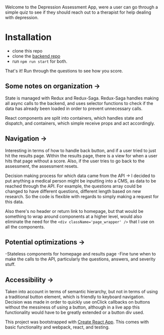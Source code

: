 Welcome to the Depression Assessment App, were a user can go through a simple quiz to see if they should reach out to a therapist for help dealing with depression.

# Installation

* clone this repo
* clone the [backend repo](https://github.com/wolenskyatwork/depression-api)
* run `npm run start` for both.

That's it! Run through the questions to see how you score.

## Some notes on organization ->

State is managed with Redux and Redux-Saga. Redux-Saga handles making all async calls to the backend, and uses selector functions to check if the data has already been loaded in order to prevent unnecessary calls.

React components are split into containers, which handles state and dispatch, and containers, which simple receive props and act accordingly.

## Navigation ->

Interesting in terms of how to handle back button, and if a user tried to just hit the results page. Within the results page, there is a view for when a user hits that page without a score. Also, if the user tries to go back to the assessment, the assessment resets.

Decision making process for which data came from the API ->
I decided to put anything a medical person might be inputting into a CMS, as data to be reached through the API. For example, the questions array could be changed to have different questions, different length based on new research. So the code is flexible with regards to simply making a request for this data.

Also there's no header or return link to homepage, but that would be something to wrap around components at a higher level, would also eliminate the need for the `<div className='page_wrapper' />` that I use on all the components.

## Potential optimizations ->
-Stateless components for homepage and results page
-Fine tune when to make the calls to the API, particularly the questions, answers, and severity stuff.

## Accessibility ->
Taken into account in terms of semantic hierarchy, but not in terms of using a traditional button element, which is friendly to keyboard navigation. Decision was made in order to quickly use onClick callbacks on buttons without the messiness of using a button, although in a live app this functionality would have to be greatly extended or a button div used.

This project was bootstrapped with [Create React App](https://github.com/facebookincubator/create-react-app). This comes with basic functionality and webpack, react, and testing.
